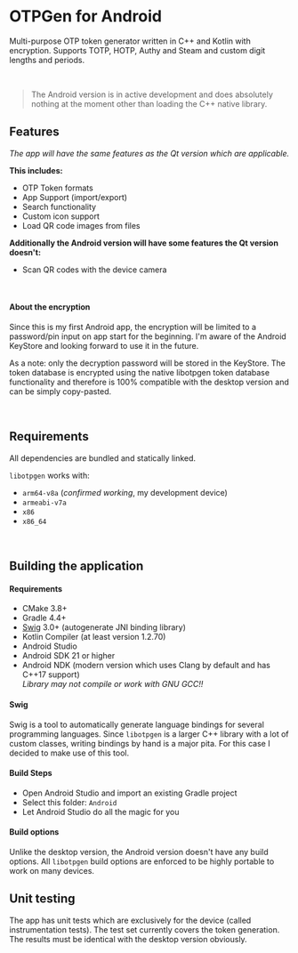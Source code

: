 # OTPGen for Android

Multi-purpose OTP token generator written in C++ and Kotlin with encryption.
Supports TOTP, HOTP, Authy and Steam and custom digit lengths and periods.

<br>

> The Android version is in active development and does absolutely nothing
> at the moment other than loading the C++ native library.

## Features

*The app will have the same features as the Qt version which are applicable.*

**This includes:**

 - OTP Token formats
 - App Support (import/export)
 - Search functionality
 - Custom icon support
 - Load QR code images from files

**Additionally the Android version will have some features the Qt version doesn't:**

 - Scan QR codes with the device camera

<br>

#### About the encryption

Since this is my first Android app, the encryption will be limited to a
password/pin input on app start for the beginning. I'm aware of the
Android KeyStore and looking forward to use it in the future.

As a note: only the decryption password will be stored in the KeyStore.
The token database is encrypted using the native libotpgen token database
functionality and therefore is 100% compatible with the desktop version and
can be simply copy-pasted.

<br>

## Requirements

All dependencies are bundled and statically linked.

`libotpgen` works with:

 - `arm64-v8a` (*confirmed working*, my development device)
 - `armeabi-v7a`
 - `x86`
 - `x86_64`

<br>

## Building the application

#### Requirements

 - CMake 3.8+
 - Gradle 4.4+
 - [Swig](https://github.com/swig/swig) 3.0+ (autogenerate JNI binding library)
 - Kotlin Compiler (at least version 1.2.70)
 - Android Studio
 - Android SDK 21 or higher
 - Android NDK (modern version which uses Clang by default and has C++17 support) <br>
   *Library may not compile or work with GNU GCC!!*

#### Swig

Swig is a tool to automatically generate language bindings for several programming languages.
Since `libotpgen` is a larger C++ library with a lot of custom classes, writing bindings by
hand is a major pita. For this case I decided to make use of this tool.

#### Build Steps

 - Open Android Studio and import an existing Gradle project
 - Select this folder: `Android`
 - Let Android Studio do all the magic for you

#### Build options

Unlike the desktop version, the Android version doesn't have any build options.
All `libotpgen` build options are enforced to be highly portable to work on
many devices.

## Unit testing

The app has unit tests which are exclusively for the device (called instrumentation tests).
The test set currently covers the token generation. The results must be identical with the
desktop version obviously.
